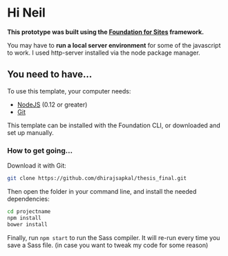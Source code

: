 # Hi Neil

**This prototype was built using the [Foundation for Sites](https://foundation.zurb.com/sites.html) framework.**

You may have to **run a local server environment** for some of the javascript to work. I used http-server installed via the node package manager.

## You need to have...

To use this template, your computer needs:

- [NodeJS](https://nodejs.org/en/) (0.12 or greater)
- [Git](https://git-scm.com/)

This template can be installed with the Foundation CLI, or downloaded and set up manually.

### How to get going...

Download it with Git:

```bash
git clone https://github.com/dhirajsapkal/thesis_final.git
```

Then open the folder in your command line, and install the needed dependencies:

```bash
cd projectname
npm install
bower install
```

Finally, run `npm start` to run the Sass compiler. It will re-run every time you save a Sass file. (in case you want to tweak my code for some reason)
